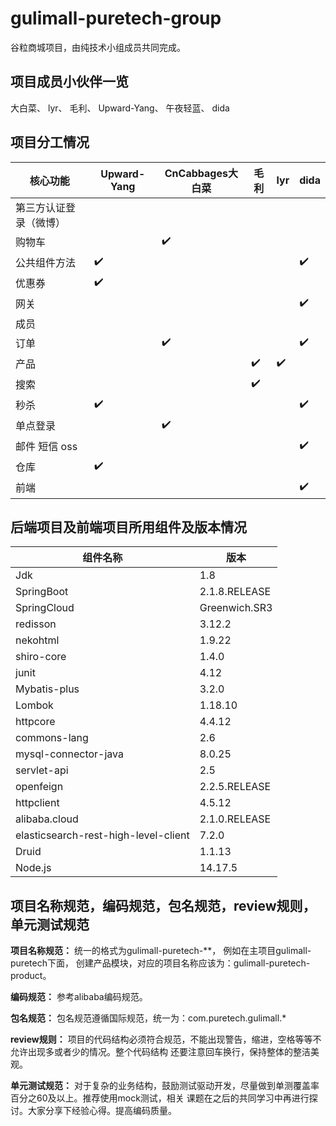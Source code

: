 # gulimall-puretech-group
谷粒商城项目，由纯技术小组成员共同完成。

## 项目成员小伙伴一览

大白菜、
lyr、
毛利、
Upward-Yang、
午夜轻蓝、
dida

## 项目分工情况

| 核心功能               | Upward-Yang | CnCabbages大白菜 | 毛利 | lyr  | dida |
| ---------------------- | ----------- | ---------------- | ---- | ---- | ---- |
| 第三方认证登录（微博） |             |                  |      |      |      |
| 购物车                 |             | ✔️                |      |      |      |
| 公共组件方法           | ✔️           |                  |      |      | ✔️    |
| 优惠券                 | ✔️           |                  |      |      |      |
| 网关                   |             |                  |      |      | ✔️    |
| 成员                   |             |                  |      |      |      |
| 订单                   |             | ✔️                |      |      | ✔️    |
| 产品                   |             |                  | ✔️    | ✔️    |      |
| 搜索                   |             |                  | ✔️    |      |      |
| 秒杀                   | ✔️           |                  |      |      | ✔️    |
| 单点登录               |             | ✔️                |      |      |      |
| 邮件 短信 oss          |             |                  |      |      | ✔️    |
| 仓库                   | ✔️           |                  |      |      |      |
| 前端                   |             |                  |      |      | ✔️    |


## 后端项目及前端项目所用组件及版本情况

| 组件名称                             | 版本          |
| ------------------------------------ | ------------- |
| Jdk                                  | 1.8           |
| SpringBoot                           | 2.1.8.RELEASE |
| SpringCloud                          | Greenwich.SR3 |
| redisson                             | 3.12.2        |
| nekohtml                             | 1.9.22        |
| shiro-core                           | 1.4.0         |
| junit                                | 4.12          |
| Mybatis-plus                         | 3.2.0         |
| Lombok                               | 1.18.10       |
| httpcore                             | 4.4.12        |
| commons-lang                         | 2.6           |
| mysql-connector-java                 | 8.0.25        |
| servlet-api                          | 2.5           |
| openfeign                            | 2.2.5.RELEASE |
| httpclient                           | 4.5.12        |
| alibaba.cloud                        | 2.1.0.RELEASE |
| elasticsearch-rest-high-level-client | 7.2.0         |
| Druid                                | 1.1.13        |
| Node.js                              | 14.17.5       |

## 项目名称规范，编码规范，包名规范，review规则，单元测试规范

**项目名称规范：** 统一的格式为gulimall-puretech-**， 例如在主项目gulimall-puretech下面，
创建产品模块，对应的项目名称应该为：gulimall-puretech-product。

**编码规范：** 参考alibaba编码规范。

**包名规范：** 包名规范遵循国际规范，统一为：com.puretech.gulimall.*

**review规则：** 项目的代码结构必须符合规范，不能出现警告，缩进，空格等等不允许出现多或者少的情况。整个代码结构
还要注意回车换行，保持整体的整洁美观。

**单元测试规范：** 对于复杂的业务结构，鼓励测试驱动开发，尽量做到单测覆盖率百分之60及以上。推荐使用mock测试，相关
课题在之后的共同学习中再进行探讨。大家分享下经验心得。提高编码质量。
